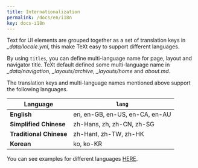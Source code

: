 ```yaml
---
title: Internationalization
permalink: /docs/en/i18n
key: docs-i18n
---
```


Text for UI elements are grouped together as a set of translation keys in *_data/locale.yml*, this make TeXt easy to support different languages.

By using `titles`, you can define multi-language name for page, layout and navigator title. TeXt default defined some multi-language name in *_data/navigation*, *_layouts/archive*, *_layouts/home* and *about.md*.

<!-- more -->

The translation keys and multi-language names mentioned above support the following languages.

| Language                | `lang` |
| ---                     | ---    |
| **English**             | en, en-GB, en-US, en-CA, en-AU |
| **Simplified Chinese**  | zh-Hans, zh, zh-CN, zh-SG |
| **Traditional Chinese** | zh-Hant, zh-TW, zh-HK |
| **Korean**              | ko, ko-KR |

You can see examples for different languages [HERE](https://rekeryang.com/jekyll-TeXt-theme/samples.html#languages).